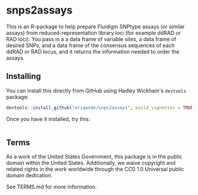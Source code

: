 # snps2assays

This is an R-package to help prepare Fluidigm SNPtype assays (or similar assays) from 
reduced-representation library loci (for example ddRAD or RAD loci).  You pass in a
a data frame of variable sites, a data frame of desired SNPs, and a data frame of the 
consensus sequences of each ddRAD or RAD locus, and it returns the information needed
to order the assays.

## Installing

You can install this directly from GitHub using Hadley Wickham's `devtools` package:
```r
devtools::install_github("eriqande/snps2assays", build_vignettes = TRUE)
```

Once you have it installed, try this:
```r

```

## Terms 

As a work of the United States Government, this package is in the
public domain within the United States. Additionally, we waive
copyright and related rights in the work worldwide through the CC0 1.0
Universal public domain dedication.

See TERMS.md for more information.

